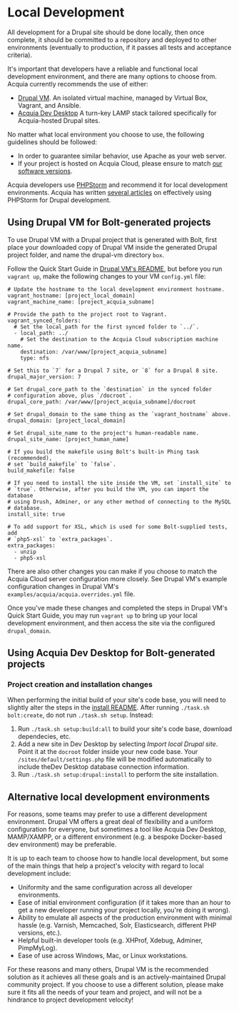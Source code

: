# Local Development

All development for a Drupal site should be done locally, then once complete, 
it should be committed to a repository and deployed to other environments 
(eventually to production, if it passes all tests and acceptance criteria).

It's important that developers have a reliable and functional local development 
environment, and there are many options to choose from. Acquia currently 
recommends the use of either:

  * [Drupal VM](http://www.drupalvm.com/). An isolated virtual machine, 
  managed by Virtual Box, Vagrant, and Ansible.
  * [Acquia Dev Desktop](https://www.acquia.com/products-services/dev-desktop)
  A turn-key LAMP stack tailored specifically for Acquia-hosted Drupal sites.

No matter what local environment you choose to use, the following guidelines
should be followed:

  * In order to guarantee similar behavior, use Apache as your web server.
  * If your project is hosted on Acquia Cloud, please ensure to match [our
 software versions](https://docs.acquia.com/cloud/arch/tech-platform).

Acquia developers use [PHPStorm](http://www.jetbrains.com/phpstorm/) and
recommend it for local development environments. Acquia has written [several
articles](https://docs.acquia.com/search/site/phpstorm) on effectively using
PHPStorm for Drupal development.


## Using Drupal VM for Bolt-generated projects

To use Drupal VM with a Drupal project that is generated with Bolt, first place 
your downloaded copy of Drupal VM inside the generated Drupal project folder, 
and name the drupal-vm directory `box`.

Follow the Quick Start Guide in [Drupal VM's README](https://github.com/geerlingguy/drupal-vm#quick-start-guide),
but before you run  `vagrant up`, make the following changes to your VM
`config.yml` file:

    # Update the hostname to the local development environment hostname.
    vagrant_hostname: [project_local_domain]
    vagrant_machine_name: [project_acquia_subname]

    # Provide the path to the project root to Vagrant.
    vagrant_synced_folders:
      # Set the local_path for the first synced folder to `../`.
      - local_path: ../
        # Set the destination to the Acquia Cloud subscription machine name.
        destination: /var/www/[project_acquia_subname]
        type: nfs

    # Set this to `7` for a Drupal 7 site, or `8` for a Drupal 8 site.
    drupal_major_version: 7

    # Set drupal_core_path to the `destination` in the synced folder
    # configuration above, plus `/docroot`.
    drupal_core_path: /var/www/[project_acquia_subname]/docroot

    # Set drupal_domain to the same thing as the `vagrant_hostname` above.
    drupal_domain: [project_local_domain]

    # Set drupal_site_name to the project's human-readable name.
    drupal_site_name: [project_human_name]

    # If you build the makefile using Bolt's built-in Phing task (recommended),
    # set `build_makefile` to `false`.
    build_makefile: false

    # If you need to install the site inside the VM, set `install_site` to
    # `true`. Otherwise, after you build the VM, you can import the database
    # using Drush, Adminer, or any other method of connecting to the MySQL
    # database.
    install_site: true

    # To add support for XSL, which is used for some Bolt-supplied tests, add
    # `php5-xsl` to `extra_packages`.
    extra_packages:
      - unzip
      - php5-xsl

There are also other changes you can make if you choose to match the Acquia 
Cloud server configuration more closely. See Drupal VM's example configuration 
changes in Drupal VM's `examples/acquia/acquia.overrides.yml` file.

Once you've made these changes and completed the steps in Drupal VM's Quick 
Start Guide, you may run `vagrant up` to bring up your local development 
environment, and then access the site via the configured `drupal_domain`.

## Using Acquia Dev Desktop for Bolt-generated projects

### Project creation and installation changes

When performing the initial build of your site's code base, you will need to
slightly alter the steps in the [install README](/install/README.md). After
running `./task.sh bolt:create`, do not run `./task.sh setup`. Instead:

1. Run `./task.sh setup:build:all` to build your site's code base, download
   dependecies, etc.
1. Add a new site in Dev Desktop by selecting _Import local Drupal site_. Point
   it at the `docroot` folder inside your new code base. Your
   `/sites/default/settings.php` file will be modified automatically to include
   theDev Desktop database connection information.
1. Run `./task.sh setup:drupal:install` to perform the site installation.

## Alternative local development environments

For reasons, some teams may prefer to use a different development environment. 
Drupal VM offers a great deal of flexibility and a uniform configuration for 
everyone, but sometimes a tool like Acquia Dev Desktop, MAMP/XAMPP, or a 
different environment (e.g. a bespoke Docker-based dev environment) may be 
preferable.

It is up to each team to choose how to handle local development, but some of 
the main things that help a project's velocity with regard to local development 
include:

  - Uniformity and the same configuration across all developer environments.
  - Ease of initial environment configuration (if it takes more than an hour to 
  get a new developer running your project locally, you're doing it wrong).
  - Ability to emulate all aspects of the production environment with minimal 
  hassle (e.g. Varnish, Memcached, Solr, Elasticsearch, different PHP versions, 
  etc.).
  - Helpful built-in developer tools (e.g. XHProf, Xdebug, Adminer, PimpMyLog).
  - Ease of use across Windows, Mac, or Linux workstations.

For these reasons and many others, Drupal VM is the recommended solution as it 
achieves all these goals and is an actively-maintained Drupal community project.
If you choose to use a different solution, please make sure it fits all the 
needs of your team and project, and will not be a hindrance to project 
development velocity!
